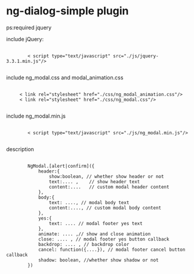 # ng-dialog-simple plugin
ps:required jquery 

<p>include jQuery:</p>
<pre>
    <code>
        < script type="text/javascript" src="./js/jquery-3.3.1.min.js"/>
    </code>
</pre>

<p>include ng_modal.css and modal_animation.css</p>
<pre>
  <code>
     < link rel="stylesheet" href="./css/ng_modal_animation.css"/>
     < link rel="stylesheet" href="./css/ng_modal.css"/>
  </code>
</pre>

<p>include ng_modal.min.js</p>
<pre>
    <code>
        < script type="text/javascript" src="./js/ng_modal.min.js"/>
    </code>
</pre>

<p>description</p>
<pre>
    <code>
        NgModal.[alert|confirm]({
            header:{
                show:boolean, // whether show header or not
                text:.... ,    // show header text
                content:....   // custom modal header content
            }, 
            body:{
                text: ...., // modal body text
                content:...., // custom modal body content
            },
            yes:{
                text: .... // modal footer yes text
            },
            animate: .... ,// show and close animation
            close: .... , // modal footer yes button callback
            backdrop: .... , // backdrop color
            cancel: function({....}), // modal footer cancel button callback
            shadow: boolean, //whether show shadow or not 
        })
    </code>
</pre>

